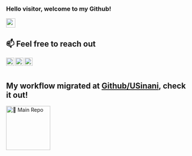### Hello visitor, welcome to my Github!
<img src="https://media.giphy.com/media/hvRJCLFzcasrR4ia7z/giphy.gif" width="25px">


## 📫 Feel free to reach out

<a href="https://www.linkedin.com/in/uljansinani/">
  <img align="left" alt="Uljan's LinkedIN" width="22px" src="https://raw.githubusercontent.com/peterthehan/peterthehan/master/assets/linkedin.svg" />
</a>

<a href="https://twitter.com/uljansinani">
  <img align="left" alt="Uljan Sinani | Twitter" width="22px" src="https://raw.githubusercontent.com/peterthehan/peterthehan/master/assets/twitter.svg" />
</a>

<a href="https://open.spotify.com/show/1GRanG15w3RbVfUlqRrO8d">
  <img align="left" alt="Spotify" width="22px" src="https://raw.githubusercontent.com/peterthehan/peterthehan/master/assets/spotify.svg" />
</a>


<br></br>
<span></span>

## My workflow migrated at [Github/USinani](https://github.com/USinani), check it out!

<a href="https://github.com/USinani">
  <img align="left" alt="📕 Main Repo" width="120px"
 src="https://img.shields.io/github/watchers/uljansinani/uljansinani?style=social" />
</a>

<!-- https://search.google.com/search-console/welcome -->

